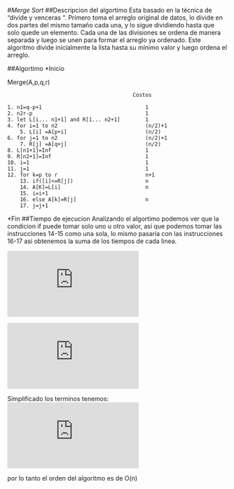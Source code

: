#*Merge Sort*
##Descripcion del algortimo
Esta basado en la técnica de “divide y venceras “. Primero toma el arreglo original de datos, lo divide en dos partes del mismo tamaño cada una, y lo sigue dividiendo hasta que solo quede un elemento. Cada una de las divisiones se ordena de manera separada y luego se unen para formar el arreglo ya ordenado. Este algoritmo divide inicialmente la lista hasta su mínimo valor y luego ordena el arreglo.

##Algortimo
*Inicio

Merge(A,p,q,r)

											Costos

	1. n1=q-p+1									1
	2. n2r-p									1
	3. let L[i... n1+1] and R[1... n2+1]		1
	4. for i=1 to n2							(n/2)+1
		5. L[i] =A[p+i]							(n/2)
	6. for j=1 to n2							(n/2)+1
		7. R[j] =A[q+j]							(n/2)
	8. L[n1+1]=Inf								1
	9. R[n2+1]=Inf								1
	10. i=1										1
	11. j=1										1
	12. for k=p to r							n+1
		13. if([i]<=R[j])						n
		14. A[K]=L[i]							n
		15. i=i+1
		16. else A[k]=R[j]						n
		17. j=j+1 
		
*Fin
##Tiempo de ejecucion
Analizando el algortimo podemos ver que la condicion if puede tomar solo uno u otro valor, asi que podemos tomar las instrucciones 14-15 como una sola, lo mismo pasaría con las instrucciones 16-17 asi obtenemos la suma de los tiempos de cada linea.

![Form](http://latex.codecogs.com/gif.latex?T%28n%29%3Dc_%7B1%7D&plus;c_%7B2%7D&plus;c_%7B3%7D&plus;c_%7B4%7D%28%5Cfrac%7Bn%7D%7B2%7D&plus;1%29&plus;c_%7B5%7D%28%5Cfrac%7Bn%7D%7B2%7D%29&plus;c_%7B6%28%5Cfrac%7Bn%7D%7B2%7D&plus;1%29&plus;c_%7B7%7D%28%5Cfrac%7Bn%7D%7B2%7D%29%20%5C%5C&plus;c_%7B8%7D&plus;c_%7B9%7D&plus;c_%7B10%7D&plus;c_%7B11%7D&plus;c_%7B12%7D%28n&plus;1%29&plus;c_%7B13%7D%28n%29&plus;c_%7B14%7D%28n%29&plus;c_%7B15%7D%28n%29)

![Form](http://latex.codecogs.com/gif.latex?%3D%28c_%7B1%7D&plus;c_%7B2%7D&plus;c_%7B3%7D&plus;c_%7B4%7D&plus;c_%7B6%7D&plus;c_%7B8%7D&plus;c_%7B9%7D&plus;c_%7B10%7D&plus;c_%7B11%7D&plus;c_%7B12%7D%29&plus;%20%5C%5C%28%5Cfrac%7Bc_%7B4%7D%7D%7B2%7D&plus;%5Cfrac%7Bc_%7B5%7D%7D%7B2%7D&plus;%5Cfrac%7Bc_%7B6%7D%7D%7B2%7D&plus;%5Cfrac%7Bc_%7B7%7D%7D%7B2%7D&plus;c_%7B12%7D&plus;c_%7B13%7D&plus;c_%7B14%7D&plus;c_%7B15%7D%29n)

Simplificado los terminos tenemos:
![Form](http://latex.codecogs.com/gif.latex?6n&plus;10)

por lo tanto el orden del algoritmo es de O(n)